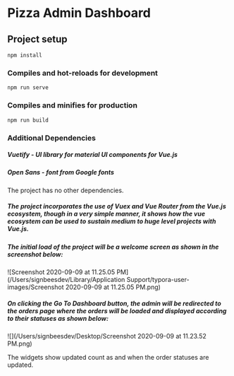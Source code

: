 # Pizza Admin Dashboard



## Project setup

```
npm install
```

### Compiles and hot-reloads for development

```
npm run serve
```

### Compiles and minifies for production

```
npm run build
```



### Additional Dependencies

##### Vuetify - UI library for material UI components for Vue.js

##### Open Sans - font from Google fonts

The project has no other dependencies.



##### The project incorporates the use of Vuex and Vue Router from the Vue.js ecosystem, though in a very simple manner, it shows how the vue ecosystem can be used to sustain medium to huge level projects with Vue.js.



##### The initial load of the project will be a welcome screen as shown in the screenshot below:

![Screenshot 2020-09-09 at 11.25.05 PM](/Users/signbeesdev/Library/Application Support/typora-user-images/Screenshot 2020-09-09 at 11.25.05 PM.png)



##### On clicking the Go To Dashboard button, the admin will be redirected to the orders page where the orders will be loaded and displayed according to their statuses as shown below:

![](/Users/signbeesdev/Desktop/Screenshot 2020-09-09 at 11.23.52 PM.png)

The widgets show updated count as and when the order statuses are updated.

